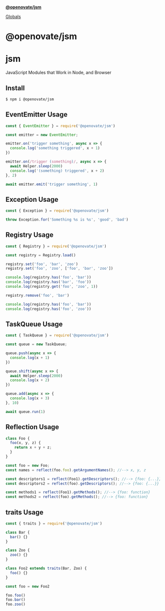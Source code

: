**[@openovate/jsm](README.md)**

[Globals](globals.md)

# @openovate/jsm

# jsm

JavaScript Modules that Work in Node, and Browser

## Install

```bash
$ npm i @openovate/jsm
```

## EventEmitter Usage

```js
const { EventEmitter } = require('@openovate/jsm')

const emitter = new EventEmitter;

emitter.on('trigger something', async x => {
  console.log('something triggered', x + 1)
})

emitter.on(/trigger (something)/, async x => {
  await Helper.sleep(2000)
  console.log('(something) triggered', x + 2)
}, 2)

await emitter.emit('trigger something', 1)
```

## Exception Usage

```js
const { Exception } = require('@openovate/jsm')

throw Exception.for('Something %s is %s', 'good', 'bad')
```

## Registry Usage

```js
const { Registry } = require('@openovate/jsm')

const registry = Registry.load()

registry.set('foo', 'bar', 'zoo')
registry.set('foo', 'zoo', ['foo', 'bar', 'zoo'])

console.log(registry.has('foo', 'bar'))
console.log(registry.has('bar', 'foo'))
console.log(registry.get('foo', 'zoo', 1))

registry.remove('foo', 'bar')

console.log(registry.has('foo', 'bar'))
console.log(registry.has('foo', 'zoo'))
```

## TaskQueue Usage

```js
const { TaskQueue } = require('@openovate/jsm')

const queue = new TaskQueue;

queue.push(async x => {
  console.log(x + 1)
})

queue.shift(async x => {
  await Helper.sleep(2000)
  console.log(x + 2)
})

queue.add(async x => {
  console.log(x + 3)
}, 10)

await queue.run(1)
```

## Reflection Usage

```js
class Foo {
  foo(x, y, z) {
    return x + y + z;
  }
}

const foo = new Foo;
const names = reflect(foo.foo).getArgumentNames(); //--> x, y, z

const descriptors1 = reflect(Foo1).getDescriptors(); //--> {foo: {...}}
const descriptors2 = reflect(foo).getDescriptors(); //--> {foo: {...}}

const methods1 = reflect(Foo1).getMethods(); //--> {foo: function}
const methods2 = reflect(foo).getMethods(); //--> {foo: function}
```

## traits Usage

```js
const { traits } = require('@openovate/jsm')

class Bar {
  bar() {}
}

class Zoo {
  zoo() {}
}

class Foo2 extends traits(Bar, Zoo) {
  foo() {}
}

const foo = new Foo2

foo.foo()
foo.bar()
foo.zoo()
```